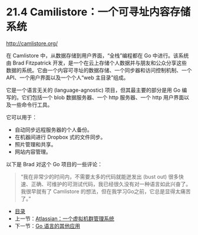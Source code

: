 # 21.4 Camilistore：一个可寻址内容存储系统

<http://camlistore.org/>

在 Camlistore 中，从数据存储到用户界面，“全栈”编程都在 Go 中进行。该系统由 Brad Fitzpatrick 开发，是一个在云上存储个人数据并与朋友和公众分享这些数据的系统。它由一个内容可寻址的数据存储、一个同步器和访问控制机制、一个 API、一个用户界面以及一个个人“web 主目录”组成。

它是一个语言无关的 (language-agnostic) 项目，但其最主要的部分是用 Go 编写的。它们包括一个 blob 数据服务器、一个 http 服务器、一个 http 用户界面以及一些命令行工具。

它可以用于：

- 自动同步远程服务器的个人备份。
- 在机器间进行 Dropbox 式的文件同步。
- 照片管理和共享。
- 网站内容管理。

以下是 Brad 对这个 Go 项目的一些评论：

> “我在非常少的时间内，不需要太多的代码就能迸发出 (bust out) 很多快速、正确、可维护的可测试代码，我已经很久没有对一种语言如此兴奋了。我很早就有了 Camlistore 的想法，但在我学习Go之前，它总是显得太痛苦了。”

- [目录](getting-started.md)
- 上一节：[Atlassian：一个虚拟机群管理系统](21.3.md)
- 下一节：[Go 语言的其他应用](21.5.md)

